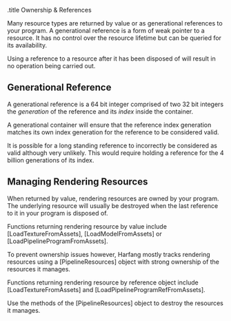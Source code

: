 .title Ownership & References

Many resource types are returned by value or as generational references to your program. A generational reference is a form of weak pointer to a resource. It has no control over the resource lifetime but can be queried for its availability.

Using a reference to a resource after it has been disposed of will result in no operation being carried out.

## Generational Reference

A generational reference is a 64 bit integer comprised of two 32 bit integers the *generation* of the reference and its *index* inside the container.

A generational container will ensure that the reference index generation matches its own index generation for the reference to be considered valid.

It is possible for a long standing reference to incorrectly be considered as valid although very unlikely. This would require holding a reference for the 4 billion generations of its index.

## Managing Rendering Resources

When returned by value, rendering resources are owned by your program. The underlying resource will usually be destroyed when the last reference to it in your program is disposed of.

Functions returning rendering resource by value include [LoadTextureFromAssets], [LoadModelFromAssets] or [LoadPipelineProgramFromAssets].

To prevent ownership issues however, Harfang mostly tracks rendering resources using a [PipelineResources] object with strong ownership of the resources it manages.

Functions returning rendering resource by reference object include [LoadTextureFromAssets] and [LoadPipelineProgramRefFromAssets].

Use the methods of the [PipelineResources] object to destroy the resources it manages.
